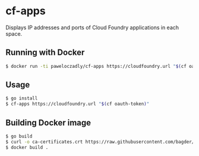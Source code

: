 # cf-apps

Displays IP addresses and ports of Cloud Foundry applications in each space.

## Running with Docker

```bash
$ docker run -ti paweloczadly/cf-apps https://cloudfoundry.url "$(cf oauth-token)"
```

## Usage

```bash
$ go install
$ cf-apps https://cloudfoundry.url "$(cf oauth-token)"
```

## Building Docker image

```bash
$ go build
$ curl -o ca-certificates.crt https://raw.githubusercontent.com/bagder/ca-bundle/master/ca-bundle.crt
$ docker build .
```
